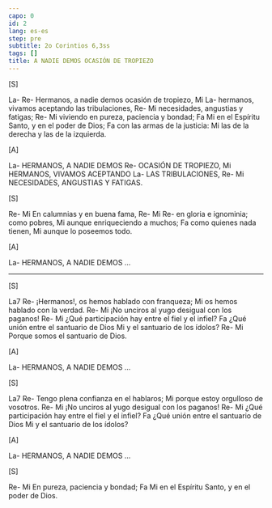 ```yaml
---
capo: 0
id: 2
lang: es-es
step: pre
subtitle: 2o Corintios 6,3ss
tags: []
title: A NADIE DEMOS OCASIÓN DE TROPIEZO
---
```


[S]

La-                                   Re-
Hermanos, a nadie demos ocasión de tropiezo,
    Mi                                     La-
hermanos, vivamos aceptando las tribulaciones,
Re-                        Mi
necesidades, angustias y fatigas;
Re-                                Mi
viviendo en pureza, paciencia y bondad;
               Fa                       Mi
en el Espíritu Santo, y en el poder de Dios;
                       Fa
con las armas de la justicia:
                                 Mi
las de la derecha y las de la izquierda.

[A]

La-
HERMANOS, A NADIE DEMOS
               Re-
OCASIÓN DE TROPIEZO,
    Mi
HERMANOS, VIVAMOS ACEPTANDO
            La-
LAS TRIBULACIONES,
Re-                        Mi
NECESIDADES, ANGUSTIAS Y FATIGAS.

[S]

Re-                     Mi
En calumnias y en buena fama,
Re-              Mi           Re-
en gloria e ignominia; como pobres,
                        Mi
aunque enriqueciendo a muchos;
                  Fa
como quienes nada tienen,
                   Mi
aunque lo poseemos todo.

[A]

La-
HERMANOS, A NADIE DEMOS ...

---

[S]

La7                                  Re-
¡Hermanos!, os hemos hablado con franqueza;
                           Mi
os hemos hablado con la verdad.
Re-                                    Mi
¡No unciros al yugo desigual con los paganos!
Re-                                         Mi
¿Qué participación hay entre el fiel y el infiel?
                                  Fa
¿Qué unión entre el santuario de Dios
                      Mi
y el santuario de los ídolos?
Re-                           Mi
Porque somos el santuario de Dios.

[A]

La-
HERMANOS, A NADIE DEMOS ...

[S]

La7                            Re-
Tengo plena confianza en el hablaros;
                            Mi
porque estoy orgulloso de vosotros.
Re-                                    Mi
¡No unciros al yugo desigual con los paganos!
Re-                                         Mi
¿Qué participación hay entre el fiel y el infiel?
                                  Fa
¿Qué unión entre el santuario de Dios
                      Mi
y el santuario de los ídolos?

[A]

La-
HERMANOS, A NADIE DEMOS ...

[S]

Re-                        Mi
En pureza, paciencia y bondad;
               Fa                       Mi
en el Espíritu Santo, y en el poder de Dios.